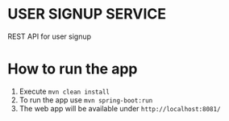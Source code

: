 # USER SIGNUP SERVICE
REST API for user signup

# How to run the app

1. Execute ``mvn clean install``
2. To run the app use ```mvn spring-boot:run```
3. The web app will be available under ```http://localhost:8081/```
